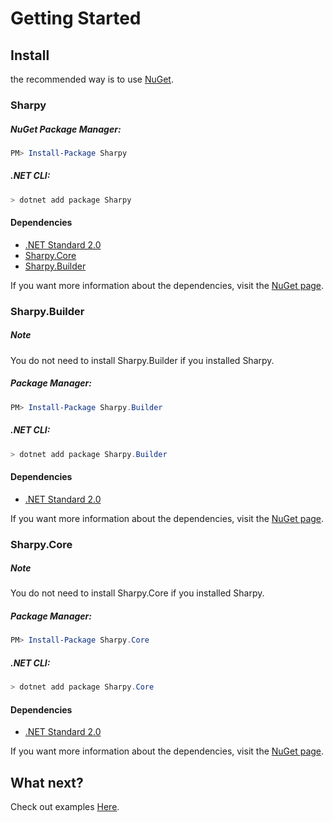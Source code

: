 # Getting Started

## Install
the recommended way is to use [NuGet](http://nuget.org).

### Sharpy

##### NuGet Package Manager:

```powershell
PM> Install-Package Sharpy
```

##### .NET CLI:

```powershell
> dotnet add package Sharpy
```

#### Dependencies
* [.NET Standard 2.0](http://www.nuget.org/packages/NETStandard.Library)
* [Sharpy.Core](http://www.nuget.org/packages/Sharpy.Core)
* [Sharpy.Builder](http://www.nuget.org/packages/Sharpy.Builder)

If you want more information about the dependencies,
visit the [NuGet page](http://www.nuget.org/packages/Sharpy).


### Sharpy.Builder

<div class="Note">
  <h5>Note</h5>
  <p>You do not need to install Sharpy.Builder if you installed Sharpy.</p>
</div>

##### Package Manager:

```powershell
PM> Install-Package Sharpy.Builder
```

##### .NET CLI:

```powershell
> dotnet add package Sharpy.Builder
```

#### Dependencies
* [.NET Standard 2.0](http://www.nuget.org/packages/NETStandard.Library)

If you want more information about the dependencies,
visit the [NuGet page](http://www.nuget.org/packages/Sharpy.Builder).

### Sharpy.Core

<div class="Note">
  <h5>Note</h5>
  <p>You do not need to install Sharpy.Core if you installed Sharpy.</p>
</div>

##### Package Manager:

```powershell
PM> Install-Package Sharpy.Core
```

##### .NET CLI:

```powershell
> dotnet add package Sharpy.Core
```

#### Dependencies
* [.NET Standard 2.0](http://www.nuget.org/packages/NETStandard.Library)

If you want more information about the dependencies,
visit the [NuGet page](http://www.nuget.org/packages/Sharpy.Core).

## What next?
Check out examples [Here](./examples.md).

